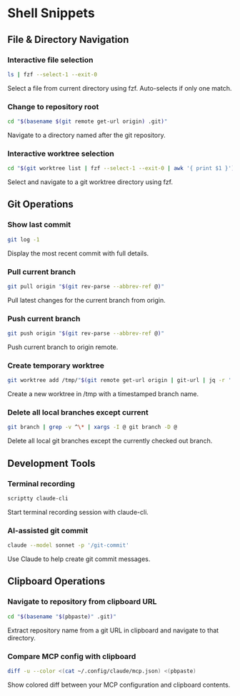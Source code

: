 # Shell Snippets

## File & Directory Navigation

### Interactive file selection
```bash
ls | fzf --select-1 --exit-0
```
Select a file from current directory using fzf. Auto-selects if only one match.

### Change to repository root
```bash
cd "$(basename $(git remote get-url origin) .git)"
```
Navigate to a directory named after the git repository.

### Interactive worktree selection
```bash
cd "$(git worktree list | fzf --select-1 --exit-0 | awk '{ print $1 }')"
```
Select and navigate to a git worktree directory using fzf.

## Git Operations

### Show last commit
```bash
git log -1
```
Display the most recent commit with full details.

### Pull current branch
```bash
git pull origin "$(git rev-parse --abbrev-ref @)"
```
Pull latest changes for the current branch from origin.

### Push current branch
```bash
git push origin "$(git rev-parse --abbrev-ref @)"
```
Push current branch to origin remote.

### Create temporary worktree
```bash
git worktree add /tmp/"$(git remote get-url origin | git-url | jq -r '.path' | sed 's/\.git$//')" -b "$(date -u +%Y%m%dT%H%M%SZ)"
```
Create a new worktree in /tmp with a timestamped branch name.

### Delete all local branches except current
```bash
git branch | grep -v ^\* | xargs -I @ git branch -D @
```
Delete all local git branches except the currently checked out branch.

## Development Tools

### Terminal recording
```bash
scriptty claude-cli
```
Start terminal recording session with claude-cli.

### AI-assisted git commit
```bash
claude --model sonnet -p '/git-commit'
```
Use Claude to help create git commit messages.

## Clipboard Operations

### Navigate to repository from clipboard URL
```bash
cd "$(basename "$(pbpaste)" .git)"
```
Extract repository name from a git URL in clipboard and navigate to that directory.

### Compare MCP config with clipboard
```bash
diff -u --color <(cat ~/.config/claude/mcp.json) <(pbpaste)
```
Show colored diff between your MCP configuration and clipboard contents.
